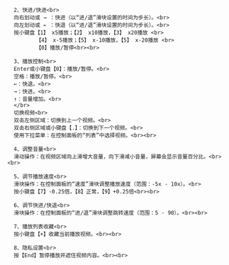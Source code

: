       2、快进/快进<br>
      向右划动或 → ：快进（以“进/退”滑块设置的时间为步长）。<br>
      向左划动或 ← ：快退（以“进/退”滑块设置的时间为步长）。<br>
      按小键盘【1】 x5播放；【2】 x10播放，【3】 x20播放 <br>
             【4】 x-5播放；【5】 x-10播放，【5】 x-20播放 <br>
             【0】播放/暂停<br><br>

      3、播放控制<br>
      Enter或小键盘【0】：播放/暂停。<br>
      空格：播放/暂停。<br>
      ←：快退。<br>
      →：快进。<br>
      ↑：音量增加。<br>
      </br>
      切换视频<br>
      双击左侧区域：切换到上一个视频。<br>
      双击右侧区域或小键盘【.】：切换到下一个视频。<br>
      使用下拉菜单：在控制面板的“列表”中选择视频。<br><br>

      4、调整音量<br>
      滑动操作：在视频区域向上滑增大音量，向下滑减小音量，屏幕会显示音量百分比。<br><br>

      5、调节播放速度<br>
      滑块操作：在控制面板的“速度”滑块调整播放速度（范围：-5x - 10x）。<br>
      按小键盘【7】-0.25倍，【8】正常，【9】+0.25倍<br><br>

      6、调节快进/快退<br>
      滑块操作：在控制面板的“进/退”滑块调整跳转速度（范围：5 - 90）。<br><br>        

      7、播放列表收藏<br>
      按小键盘【+】收藏当前播放视频。<br><br>

      8、隐私设置<br>
      按【End】暂停播放并遮住视频内容。<br><br>
